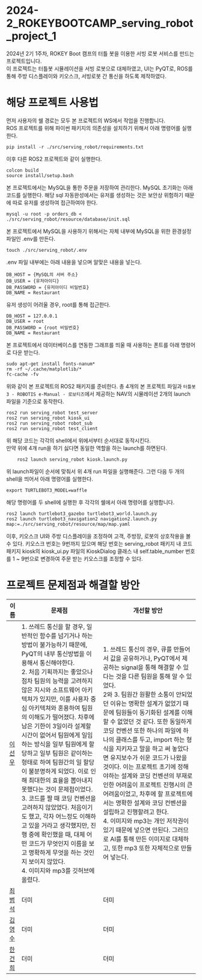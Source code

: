 # 2024-2_ROKEYBOOTCAMP_serving_robot_project_1
2024년 2기 1주차, ROKEY Boot 캠프의 터틀 봇을 이용한 서빙 로봇 서비스를 만드는 프로젝트입니다.     
이 프로젝트는 터틀봇 시뮬레이션을 서빙 로봇으로 대체하였고, UI는 PyQT로, ROS를 통해 주방 디스플레이와 키오스크, 서빙로봇 간 통신을 하도록 제작하였다.

# 해당 프로젝트 사용법

먼저 사용자의 쉘 경로는 모두 본 프로젝트의 WS에서 작업을 진행합니다.   
ROS 프로젝트를 위해 파이썬 패키지의 의존성을 설치하기 위해서 아래 명령어를 실행한다.

    pip install -r ./src/serving_robot/requirements.txt 

이후 다른 ROS2 프로젝트와 같이 실행한다.

    colcon build
    source install/setup.bash

본 프로젝트에서는 MySQL을 통한 주문을 저장하여 관리한다. MySQL 초기화는 아래 코드를 실행한다. 해당 sql 자동완성에서는 유저를 생성하는 것은 보안상 위험하기 때문에 따로 유저를 생성하여 접근하여야 한다.

    mysql -u root -p orders_db < ./src/serving_robot/resource/database/init.sql
    
본 프로젝트에서 MySQL을 사용하기 위해서는 자체 내부에 MySQL을 위한 환경설정 파일인 .env를 만든다.

    touch ./src/serving_robot/.env

.env 파일 내부에는 아래 내용을 넣으며 알맞은 내용을 넣는다.

    DB_HOST = {MySQL의 서버 주소}
    DB_USER = {유저아이디}
    DB_PASSWORD = {유저아이디 비밀번호}
    DB_NAME = Restaurant

유저 생성이 어려울 경우, root를 통해 접근한다.

    DB_HOST = 127.0.0.1
    DB_USER = root
    DB_PASSWORD = {root 비밀번호}
    DB_NAME = Restaurant

본 프로젝트에서 데이터베이스를 연동한 그래프를 띄울 때 사용하는 폰트를 아래 명령어로 다운 받는다.

    sudo apt-get install fonts-nanum*
    rm -rf ~/.cache/matplotlib/*
    fc-cache -fv

위와 같이 본 프로젝트의 ROS2 패키지를 준비한다. 총 4개의 본 프로젝트 파일과 `터틀봇3 - ROBOTIS e-Manual - 로보티즈`에서 제공하는 NAV의 시뮬레이션 2개의 launch 파일을 기준으로 동작한다.

    ros2 run serving_robot test_server 
    ros2 run serving_robot kiosk_ui 
    ros2 run serving_robot robot_sub 
    ros2 run serving_robot test_client 

위 해당 코드는 각각의 shell에서 위에서부터 순서대로 동작시킨다.     
만약 위에 4개 run을 하기 싫다면 동일한 역할을 하는 launch를 하면된다.

        ros2 launch serving_robot kiosk.launch.py

위 launch파일이 순서에 맞춰서 위 4개 run 파일을 실행해준다.
그런 다음 두 개의 shell을 띄어서 아래 명령어를 실행한다.

    export TURTLEBOT3_MODEL=waffle

해당 명령어를 두 shell에 실행한 후 각각의 쉘에서 아래 명령어를 실행합니다.

    ros2 launch turtlebot3_gazebo turtlebot3_world.launch.py
    ros2 launch turtlebot3_navigation2 navigation2.launch.py map:=./src/serving_robot/resource/map/map.yaml

이후, 키오스크 UI와 주방 디스플레이을 조정하여 고객, 주방장, 로봇의 상호작용을 볼 수 있다.
키오스크 번호는 9번까지 있으며 해당 번호는 serving_robot 패키지 내 코드 패키지 kiosk의 kiosk_ui.py 파일의 KioskDialog 클래스 내 self.table_number 번호를 1 ~ 9번으로 변경하여 주문 받는 키오스크를 조정할 수 있다.

# 프로젝트 문제점과 해결할 방안

|이름|문제점|개선할 방안|
|---|---|---|
|[이선우](https://github.com/malenwater)|1. 쓰레드 통신을 할 경우, 일반적인 함수를 넘기거나 하는 방법이 불가능하기 때문에, PyQT의 내부 통신방법을 이용해서 통신해야한다.  <br/> 2. 처음 기획까지는 좋았으나 점차 팀원의 능력을 고려하지 않은 지시와 소프트웨어 아키텍쳐가 있지만, 이를 사용자 중심 아키텍쳐와 혼용하여 팀원의 이해도가 떨어졌다. 차후에 남은 기한이 3일이라 설계할 시간이 없어서 팀원에게 일임하는 방식을 일부 팀원에게 할당하고 일부 팀원은 같이하는 형태로 하여 팀원간의 일 할당이 불분명하게 되었다. 이로 인해 최대한의 효율을 뽑아내지 못했다는 것이 문제점이었다. <br/> 3. 코드를 짤 때 코딩 컨벤션을 고려하지 않았었다. 처음이기도 했고, 각자 어느정도 이해하고 있을 거라고 생각했지만, 진행 중에 확인했을 때, 대체 어떤 코드가 무엇인지 이름을 보고 명확하게 무엇을 하는 것인지 보이지 않았다. <br/> 4. 이미지와 mp3를 깃허브에 올렸다.|1. 쓰레드 통신의 경우, 큐를 만들어서 값을 공유하거나, PyQT에서 제공하는 signal을 통해 해결할 수 있다는 것을 다른 팀원을 통해 알 수 있었다. <br/> 2와 3. 팀원간 원활한 소통이 안되었던 이유는 명확한 설계가 없었기 때문에 팀원들이 동기화된 설계를 이해할 수 없었던 것 같다. 또한 동일하게 코딩 컨벤션 또한 하나의 파일에 하나의 클래스를 두고, import 하는 형식을 지키자고 말을 하고 써 놓았다면 유지보수가 쉬운 코드가 나왔을 것이다. 이는 프로젝트 초기에 정해야하는 설계와 코딩 컨벤션의 부재로 인한 어려움이 프로젝트 진행시의 큰 어려움이었고, 차후에 할 프로젝트에서는 명확한 설계와 코딩 컨벤션을 설립하고 진행할려고 한다. <br/> 4. 이미지와 mp3는 개인 저작권이 있기 때문에 넣으면 안된다. 그러므로 AI를 통해 만든 이미지로 대체하고, 또한 mp3 또한 자체적으로 만들어 넣는다.|
|[최범석](https://github.com/ausudu)|더미|더미|
|[김영수](https://github.com/youngsoo-kim-123)|더미|더미|
|[한건희](https://github.com/ghgue)|더미|더미|
